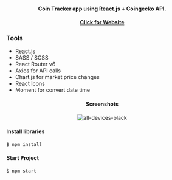 <div align="center">

#### Coin Tracker app using React.js + Coingecko API.

</div>

<div align="center">

#### [Click for Website](https://crypto-tracker-xi-topaz.vercel.app/)

</div>
  
</div>

### Tools

- React.js
- SASS / SCSS
- React Router v6
- Axios for API calls
- Chart.js for market price changes
- React Icons
- Moment for convert date time

<div align="center">

#### Screenshots
![all-devices-black](https://user-images.githubusercontent.com/45832621/192507565-a4439fdd-c27a-44ff-baf8-c452c0d86317.png)
  </div>

#### Install libraries 
```bash
$ npm install
```
#### Start Project
```bash
$ npm start
```
